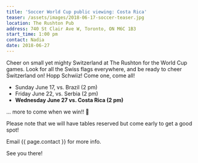 ```yaml
---
title: 'Soccer World Cup public viewing: Costa Rica'
teaser: /assets/images/2018-06-17-soccer-teaser.jpg
location: The Rushton Pub
address: 740 St Clair Ave W, Toronto, ON M6C 1B3
start_time: 1:00 pm
contact: Nadia
date: 2018-06-27
---
```


Cheer on small yet mighty Switzerland at The Rushton for the World Cup games.
Look for all the Swiss flags everywhere, and be ready to cheer Switzerland on!
Hopp Schwiiz! Come one, come all!

- Sunday June 17, vs. Brazil (2 pm)
- Friday June 22, vs. Serbia (2 pm)
- **Wednesday June 27 vs. Costa Rica (2 pm)**

... more to come when we win!! :slightly_smiling_face:

Please note that we will have tables reserved but come early to get a good
spot!

Email {{ page.contact }} for more info.

See you there!
